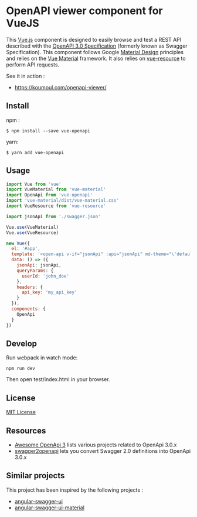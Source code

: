 # OpenAPI viewer component for VueJS

This [Vue.js](https://vuejs.org/) component is designed to easily browse and test a REST API described
with the [OpenAPI 3.0 Specification](https://github.com/OAI/OpenAPI-Specification) (formerly known as Swagger Specification). This component follows Google [Material Design](https://material.google.com/) principles and relies on the [Vue Material](https://github.com/marcosmoura/vue-material) framework. It also relies on [vue-resource](https://github.com/pagekit/vue-resource) to perform API requests.

See it in action :
 * https://koumoul.com/openapi-viewer/

## Install

npm :
```console
$ npm install --save vue-openapi
```

yarn:
```console
$ yarn add vue-openapi
```

## Usage
```js
import Vue from 'vue'
import VueMaterial from 'vue-material'
import OpenApi from 'vue-openapi'
import 'vue-material/dist/vue-material.css'
import VueResource from 'vue-resource'

import jsonApi from './swagger.json'

Vue.use(VueMaterial)
Vue.use(VueResource)

new Vue({
  el: '#app',
  template: '<open-api v-if="jsonApi" :api="jsonApi" md-theme="\'default\'" :query-params="queryParams" :headers="headers"></open-api>',
  data: () => ({
    jsonApi: jsonApi,
    queryParams: {
      userId: 'john_doe'
    },
    headers: {
      api_key: 'my_api_key'
    }
  }),
  components: {
    OpenApi
  }
})
```

## Develop

Run webpack in watch mode:

    npm run dev

Then open test/index.html in your browser.

## License

[MIT License](license.md)

## Resources

* [Awesome OpenApi 3](https://github.com/Mermade/awesome-openapi3) lists various projects related to OpenApi 3.0.x
* [swagger2openapi](https://github.com/Mermade/swagger2openapi) lets you convert Swagger 2.0 definitions into OpenApi 3.0.x

## Similar projects

This project has been inspired by the following projects :

 * [angular-swagger-ui](https://github.com/Orange-OpenSource/angular-swagger-ui)
 * [angular-swagger-ui-material](https://github.com/darosh/angular-swagger-ui-material)
